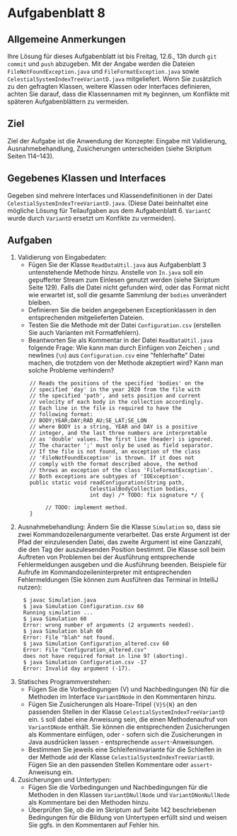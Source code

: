 # Aufgabenblatt 8

## Allgemeine Anmerkungen
Ihre Lösung für dieses Aufgabenblatt ist bis Freitag, 12.6., 13h durch `git commit` und `push` 
abzugeben. Mit der Angabe werden die Dateien `FileNotFoundException.java` und
`FileFormatException.java` sowie `CelestialSystemIndexTreeVariantD.java` mitgeliefert.
Wenn Sie zusätzlich zu den gefragten Klassen, weitere Klassen oder Interfaces definieren, achten 
Sie darauf, dass die Klassennamen mit `My` beginnen, um Konflikte mit späteren Aufgabenblättern 
zu vermeiden.

## Ziel
Ziel der Aufgabe ist die Anwendung der Konzepte: Eingabe mit Validierung, Ausnahmebehandlung, 
Zusicherungen unterscheiden (siehe Skriptum Seiten 114–143).

## Gegebenes Klassen und Interfaces
Gegeben sind mehrere Interfaces und Klassendefinitionen in der Datei 
`CelestialSystemIndexTreeVariantD.java`. (Diese Datei beinhaltet eine mögliche Lösung für 
Teilaufgaben aus dem Aufgabenblatt 6. `VariantC` wurde durch `VariantD` ersetzt um Konfikte zu 
vermeiden). 

## Aufgaben
1. Validierung von Eingabedaten:
    - Fügen Sie der Klasse `ReadDataUtil.java` aus Aufgabenblatt 3 untenstehende Methode hinzu. 
    Anstelle von `In.java` soll ein gepufferter Stream zum Einlesen genutzt werden (siehe Skriptum 
    Seite 129). Falls die Datei nicht gefunden wird, oder das Format nicht wie erwartet ist, soll die
    gesamte Sammlung der `bodies` unverändert bleiben. 
    - Definieren Sie die beiden angegebenen Exceptionklassen in den entsprechenden 
    mitgelieferten 
    Dateien. 
    - Testen Sie die Methode mit der Datei `Configuration.csv` (erstellen Sie auch Varianten 
    mit Formatfehlern). 
    - Beantworten Sie als Kommentar in der Datei `ReadDataUtil.java` folgende Frage: Wie kann 
    man durch Einfügen von Zeichen `;` und newlines (`\n`) aus `Configuration.csv` eine 
    "fehlerhafte" Datei machen, die trotzdem von der Methode akzeptiert wird? Kann man solche 
    Probleme verhindern?
```
       // Reads the positions of the specified 'bodies' on the 
       // specified 'day' in the year 2020 from the file with 
       // the specified 'path', and sets position and current 
       // velocity of each body in the collection accordingly. 
       // Each line in the file is required to have the 
       // following format:
       // BODY;YEAR;DAY;RAD_AU;SE_LAT;SE_LON
       // where BODY is a string, YEAR and DAY is a positive 
       // integer, and the last three numbers are interpretable 
       // as 'double' values. The first line (header) is ignored. 
       // The character ';' must only be used as field separator.
       // If the file is not found, an exception of the class 
       // 'FileNotFoundException' is thrown. If it does not 
       // comply with the format described above, the method 
       // throws an exception of the class 'FileFormatException'. 
       // Both exceptions are subtypes of 'IOException'. 
       public static void readConfiguration(String path, 
                          CelestialBodyCollection bodies, 
                          int day) /* TODO: fix signature */ {                                   
           
            // TODO: implement method.
       }
```

2. Ausnahmebehandlung:
Ändern Sie die Klasse `Simulation` so, dass sie zwei Kommandozeilenargumente verarbeitet. 
Das erste Argument ist der Pfad der einzulesenden Datei, das zweite Argument ist eine Ganzzahl, 
die den Tag der auszulesenden Position bestimmt. Die Klasse soll beim 
Auftreten von Problemen bei der Ausführung entsprechende Fehlermeldungen ausgeben und die 
Ausführung beenden. Beispiele für Aufrufe im Kommandozeileninterpreter mit entsprechenden 
Fehlermeldungen (Sie können zum Ausführen das Terminal in IntelliJ nutzen):
```
     $ javac Simulation.java
     $ java Simulation Configuration.csv 60
     Running simulation ...
     $ java Simulation 60
     Error: wrong number of arguments (2 arguments needed).
     $ java Simulation blah 60
     Error: File "blah" not found.
     $ java Simulation Configuration_altered.csv 60
     Error: File "Configuration_altered.csv"  
     does not have required format in line 97 (aborting).
     $ java Simulation Configuration.csv -17
     Error: Invalid day argument (-17).
```

3. Statisches Programmverstehen:
    - Fügen Sie die Vorbedingungen (V) und Nachbedingungen (N) für die Methoden im Interface 
    `VariantDNode` in den Kommentaren hinzu. 
    - Fügen Sie Zusicherungen als Hoare-Tripel `{V}S{N}` an den passenden Stellen in 
    der Klasse `CelestialSystemIndexTreeVariantD` ein. `S` soll dabei eine Anweisung sein, die 
    einen Methodenaufruf von `VariantDNode` enthält.
    Sie können die entsprechenden Zusicherungen als Kommentare einfügen, oder - sofern sich die 
    Zusicherungen in Java ausdrücken lassen - entsprechende `assert`-Anweisungen.
    - Bestimmen Sie jeweils eine Schleifeninvariante für die Schleifen in der Methode `add` der 
    Klasse `CelestialSystemIndexTreeVariantD`. Fügen Sie an den passenden Stellen Kommentare oder 
    `assert`-Anweisung ein.
4. Zusicherungen und Untertypen: 
    - Fügen Sie die Vorbedingungen und Nachbedingungen für die Methoden in den Klassen 
    `VariantDNullNode` und `VariantDNonNullNode` als Kommentare bei den Methoden hinzu.
    - Überprüfen Sie, ob die im Skriptum auf Seite 142 beschriebenen Bedingungen für die Bildung
    von Untertypen erfüllt sind und weisen Sie ggfs. in den Kommentaren auf Fehler hin.



